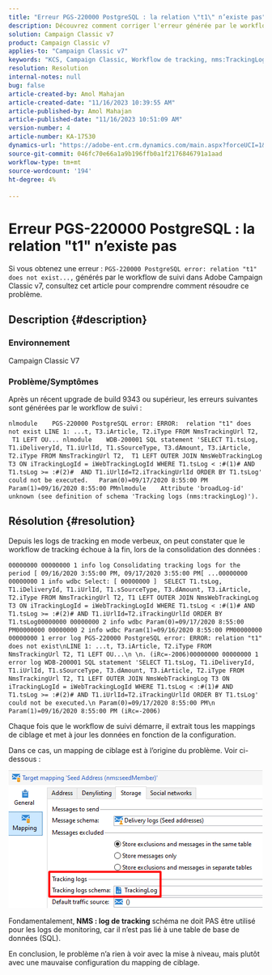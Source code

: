```yaml
---
title: "Erreur PGS-220000 PostgreSQL : la relation \"t1\" n’existe pas"
description: Découvrez comment corriger l'erreur générée par le workflow de suivi après un récent upgrade de build 9343 ou supérieur dans Adobe Campaign Classic v7.
solution: Campaign Classic v7
product: Campaign Classic v7
applies-to: "Campaign Classic v7"
keywords: "KCS, Campaign Classic, Workflow de tracking, nms:TrackingLog"
resolution: Resolution
internal-notes: null
bug: false
article-created-by: Amol Mahajan
article-created-date: "11/16/2023 10:39:55 AM"
article-published-by: Amol Mahajan
article-published-date: "11/16/2023 10:51:09 AM"
version-number: 4
article-number: KA-17530
dynamics-url: "https://adobe-ent.crm.dynamics.com/main.aspx?forceUCI=1&pagetype=entityrecord&etn=knowledgearticle&id=65d80679-6c84-ee11-8179-6045bd0065b6"
source-git-commit: 046fc70e66a1a9b196ffb0a1f2176846791a1aad
workflow-type: tm+mt
source-wordcount: '194'
ht-degree: 4%

---
```


# Erreur PGS-220000 PostgreSQL : la relation &quot;t1&quot; n’existe pas


Si vous obtenez une erreur : `PGS-220000 PostgreSQL error: relation "t1" does not exist...,` générés par le workflow de suivi dans Adobe Campaign Classic v7, consultez cet article pour comprendre comment résoudre ce problème.

## Description {#description}


### <b>Environnement</b>

Campaign Classic V7



### <b>Problème/Symptômes</b>

Après un récent upgrade de build 9343 ou supérieur, les erreurs suivantes sont générées par le workflow de suivi :




```
nlmodule    PGS-220000 PostgreSQL error: ERROR:  relation "t1" does not exist LINE 1: ...t, T3.iArticle, T2.iType FROM NmsTrackingUrl T2,  T1 LEFT OU... nlmodule    WDB-200001 SQL statement 'SELECT T1.tsLog, T1.iDeliveryId, T1.iUrlId, T1.sSourceType, T3.dAmount, T3.iArticle, T2.iType FROM NmsTrackingUrl T2,  T1 LEFT OUTER JOIN NmsWebTrackingLog T3 ON iTrackingLogId = iWebTrackingLogId WHERE T1.tsLog < :#(1)# AND T1.tsLog >= :#(2)#  AND T1.iUrlId=T2.iTrackingUrlId ORDER BY T1.tsLog' could not be executed.   Param(0)=09/17/2020 8:55:00 PM   Param(1)=09/16/2020 8:55:00 PMnlmodule    Attribute 'broadLog-id' unknown (see definition of schema 'Tracking logs (nms:trackingLog)').
```





## Résolution {#resolution}


Depuis les logs de tracking en mode verbeux, on peut constater que le workflow de tracking échoue à la fin, lors de la consolidation des données :




```
00000000 00000000 1 info log Consolidating tracking logs for the period [ 09/16/2020 3:55:00 PM, 09/17/2020 3:55:00 PM[ ...00000000 00000000 1 info wdbc Select: [ 00000000 ]  SELECT T1.tsLog, T1.iDeliveryId, T1.iUrlId, T1.sSourceType, T3.dAmount, T3.iArticle, T2.iType FROM NmsTrackingUrl T2, T1 LEFT OUTER JOIN NmsWebTrackingLog T3 ON iTrackingLogId = iWebTrackingLogId WHERE T1.tsLog < :#(1)# AND T1.tsLog >= :#(2)# AND T1.iUrlId=T2.iTrackingUrlId ORDER BY T1.tsLog00000000 00000000 2 info wdbc Param(0)=09/17/2020 8:55:00 PM00000000 00000000 2 info wdbc Param(1)=09/16/2020 8:55:00 PM00000000 00000000 1 error log PGS-220000 PostgreSQL error: ERROR: relation "t1" does not exist\nLINE 1: ...t, T3.iArticle, T2.iType FROM NmsTrackingUrl T2, T1 LEFT OU...\n \n. (iRc=-2006)00000000 00000000 1 error log WDB-200001 SQL statement 'SELECT T1.tsLog, T1.iDeliveryId, T1.iUrlId, T1.sSourceType, T3.dAmount, T3.iArticle, T2.iType FROM NmsTrackingUrl T2, T1 LEFT OUTER JOIN NmsWebTrackingLog T3 ON iTrackingLogId = iWebTrackingLogId WHERE T1.tsLog < :#(1)# AND T1.tsLog >= :#(2)# AND T1.iUrlId=T2.iTrackingUrlId ORDER BY T1.tsLog' could not be executed.\n Param(0)=09/17/2020 8:55:00 PM\n Param(1)=09/16/2020 8:55:00 PM (iRc=-2006)
```




Chaque fois que le workflow de suivi démarre, il extrait tous les mappings de ciblage et met à jour les données en fonction de la configuration.

Dans ce cas, un mapping de ciblage est à l’origine du problème. Voir ci-dessous :

![](assets/a06a8deb-6536-ec11-b6e6-000d3a348885.png)

Fondamentalement,<b> NMS : log de tracking</b> schéma ne doit PAS être utilisé pour les logs de monitoring, car il n’est pas lié à une table de base de données (SQL).

En conclusion, le problème n’a rien à voir avec la mise à niveau, mais plutôt avec une mauvaise configuration du mapping de ciblage.
